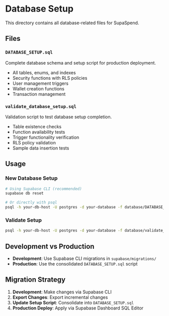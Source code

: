 # Database Setup

This directory contains all database-related files for SupaSpend.

## Files

### `DATABASE_SETUP.sql`

Complete database schema and setup script for production deployment.

- All tables, enums, and indexes
- Security functions with RLS policies
- User management triggers
- Wallet creation functions
- Transaction management

### `validate_database_setup.sql`

Validation script to test database setup completion.

- Table existence checks
- Function availability tests
- Trigger functionality verification
- RLS policy validation
- Sample data insertion tests

## Usage

### New Database Setup

```bash
# Using Supabase CLI (recommended)
supabase db reset

# Or directly with psql
psql -h your-db-host -U postgres -d your-database -f database/DATABASE_SETUP.sql
```

### Validate Setup

```bash
psql -h your-db-host -U postgres -d your-database -f database/validate_database_setup.sql
```

## Development vs Production

- **Development**: Use Supabase CLI migrations in `supabase/migrations/`
- **Production**: Use the consolidated `DATABASE_SETUP.sql` script

## Migration Strategy

1. **Development**: Make changes via Supabase CLI
2. **Export Changes**: Export incremental changes
3. **Update Setup Script**: Consolidate into `DATABASE_SETUP.sql`
4. **Production Deploy**: Apply via Supabase Dashboard SQL Editor
